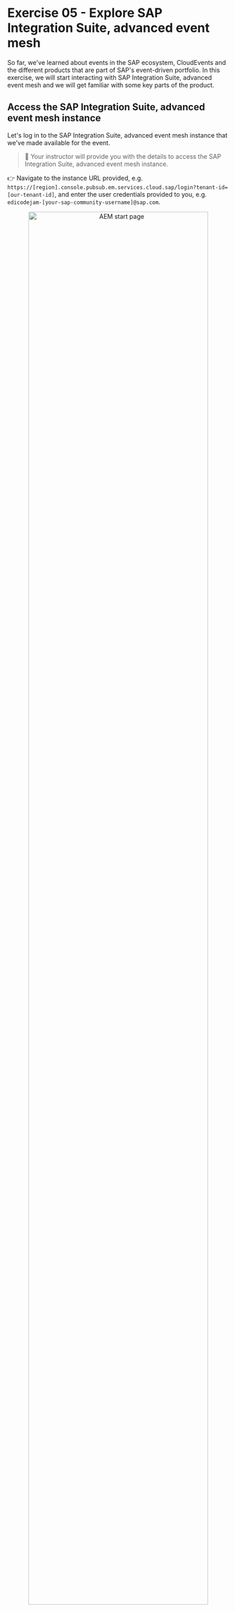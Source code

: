 # Exercise 05 - Explore SAP Integration Suite, advanced event mesh

So far, we've learned about events in the SAP ecosystem, CloudEvents and the different products that are part of SAP's event-driven portfolio. In this exercise, we will start interacting with SAP Integration Suite, advanced event mesh and we will get familiar with some key parts of the product.

## Access the SAP Integration Suite, advanced event mesh instance

Let's log in to the SAP Integration Suite, advanced event mesh instance that we've made available for the event.
> 🔐 Your instructor will provide you with the details to access the SAP Integration Suite, advanced event mesh instance.

👉 Navigate to the instance URL provided, e.g. `https://[region].console.pubsub.em.services.cloud.sap/login?tenant-id=[our-tenant-id]`, and enter the user credentials provided to you, e.g. `edicodejam-[your-sap-community-username]@sap.com`.

<p align = "center">
    <img alt="AEM start page" src="assets/aem-start-page.png" width="90%"/><br/>
    <i>AEM start page</i>
</p>

The start page is divided into three sections:

- Event Streaming: Here we can access the cluster and mesh managers, through which we can manage the event brokers and event meshes in our instance.
- Event Management: The different event management services are available here. For example, the Event Portal, through which we can create, design, share, and manage various aspects of your EDA based on event brokers or other streaming technologies.
- Event Insights: SAP Integration Suite, advanced event mesh has dashboards and visualizations available out of the out-of-the-box. Through here we are able to monitor the event brokers deployed.

## Mission Control

Mission Control, is where we manage the event brokers, event meshes and monitor the health of our SAP Integration Suite, advanced event mesh instance.

Mission control is divided into two sections:

- Cluster Manager: Here we can find the event broker services available in our instance. Through here we can also create, configure and delete event brokers.

    👉 Navigate to Mission Control > Cluster Manager and view the event broker services available

    <p align = "center">
        <img alt="Cluster Manager - Show all services" src="assets/cluster-manager-all-services.gif" width="90%"/><br/>
        <i>Cluster Manager - Show all services</i>
    </p>

- Mesh Manager: In Mesh Manager, we can create and manage our event meshes. An event mesh is composed of multiple event brokers that can span different data centers. Note: An event broker can only belong to a single mesh.

    👉 Navigate to Mission Control > Mesh Manager and view the event mesh available

    <p align = "center">
        <img alt="Mesh Manager" src="assets/mesh-manager.png" width="90%"/><br/>
        <i>Mesh Manager</i>
    </p>

### Event Broker services

The event broker service is the main object that we interact with in AEM. It is the service that provides the messaging capabilities to our client applications. An event broker service can be created in different cloud providers, be deployed to different regions, be part of a cluster and also be part of a mesh.

In our case, we have four event brokers:

- AMER-USEast-Broker
- APJ-IN-Broker
- EU-North-Broker
- EU-FR-DevBroker

We will not be creating an event broker service in this exercise, but we will be interacting with the existing ones. Creating an event broker service is quite simple, you just need to provide a name, a region and the service type (service class). To select the right service class, you need to know and understand the requirements of your client applications, e.g. number of client applications connecting simultaneously, maximum throughput, number of queues required, and type of traffic exchanged between client applications.

> To learn more about how to choose the right service class, visit the [documentation](https://help.pubsub.em.services.cloud.sap/Cloud/ght_pick_service_type.htm).

The animation below shows how to create an event broker service.

<p align = "center">
    <img alt="Create Event Broker service" src="assets/create-event-broker-service.gif" width="90%"/><br/>
    <i>Create Event Broker service</i>
</p>

Now, let's explore an event broker service available in our instance.

👉 Navigate to Mission Control > Cluster Manager, and go to the `EU-North-Broker` event broker service. You will land in the Status tab of the service. Get familiar with the information available.

<p align = "center">
    <img alt="Event broker information" src="assets/event-broker-information.png" width="90%"/><br/>
    <i>Event broker information</i>
</p>

In the ***Status*** tab, we will be able to get an overall status of the event broker service, know the number of active connections, the number of queues used, the state of the service, its version, when was it created, who created it, if it is part of a high availability group. Also, if this event broker service is part of a mesh. See screenshot above

👉 In the `EU-North-Broker` event broker service, go to the ***Connect*** tab of the event broker service.

In the ***Connect*** tab, we can see the connection details available for the event broker service depending on the protocol we want to use, e.g. the host, the port, the username and the password to connect to the event broker service. Depending on the protocol we use to connect, sometimes we might also need to provide Message VPN details, this is also included here.

<p align = "center">
    <img alt="Event Broker - Connect" src="assets/event-broker-connect.png" width="90%"/><br/>
    <i>Event Broker - Connect</i>
</p>

> 🚨 The connection details (username and password) available in the ***Connect*** tab are the ones set by default when creating an event broker service. That doesn't mean that they will actually work, e.g. you can update the password for the `solace-cloud-client` created with the event broker service. This is the case of the `solace-cloud-client` user in the `APJ-IN-Broker`.

👉 In the `EU-North-Broker` event broker service, go to the ***Manage*** tab of the event broker service.

In the ***Manage*** tab, we can access the event broker service manager. From here we can quickly access the clients, queues, access control and bridge of our event broker and also see the different management tools available.

<p align = "center">
    <img alt="Event Broker - Manage" src="assets/event-broker-manage.png" width="90%"/><br/>
    <i>Event Broker - Manage</i>
</p>

> 💡 An idea.... once we start connecting to an event broker, remember to visit the Clients section of an event broker to see the clients connected and its details, e.g. the username and protocol they are using to connect. 

👉 In the `EU-North-Broker` event broker service, go to the ***Monitoring*** tab of the event broker service.

In the ***Monitoring*** tab, we will be able to get a summary of the messages exchanged via our event broker. 

<p align = "center">
    <img alt="Event Broker - Monitoring" src="assets/event-broker-monitoring.png" width="90%"/><br/>
    <i>Event Broker - Monitoring</i>
</p>

👉 In the `EU-North-Broker` event broker service, go to the ***Configuration*** tab of the event broker service.

In the ***Configuration*** tab, we can see the service type (service class), the cloud provider and region where it is deployed, the upper limits of the event broker service, e.g. the maximum number of client connections, the maximum number of queues possible, the messaging storage and the maximum number of queue messages.

<p align = "center">
    <img alt="Event Broker - Configuration" src="assets/event-broker-configuration.png" width="90%"/><br/>
    <i>Event Broker - Configuration</i>
</p>

👉 In the `EU-North-Broker` event broker service, go to the ***Try Me!*** tab of the event broker service.

And last but certainly not least.... the ***Try Me*** tab. From here, you can see some event broker service metrics, e.g. the number of active connections, Guaranteed Messaging endpoints, and network usage. Most importantly, we will be able to easily interact with the event broker service via the CodePen projects embedded in the web page. Through them, we can connect to the event broker, publish messages to it and also consume messages sent to topics. This is a great way to quickly test the event broker service and exchange simple messages.

<p align = "center">
    <img alt="Event Broker - Try Me!" src="assets/event-broker-try-me.png" width="90%"/><br/>
    <i>Event Broker - Try Me!</i>
</p>

Just as a quick test, let's use the CodePen projects section to quickly establish a connection and exchange a message. We will achieve the communication scenario below.

<p align = "center">
    <img alt="Exchange a simple message by publishing and subscribing to the try-me topic" src="assets/codejam-exercises-Exercise5 - CodePen TryMe.png" width="70%"/><br/>
    <i>Publish/subscribe to the try-me topic</i>
</p>

👉 In the ***Try Me!*** tab, follow the instructions below:

- On the `Publisher` side, connect to the event broker service by clicking the `Connect` button.
- On the `Subscriber` side, connect to the event broker service by clicking the `Connect` button.
  - After establishing the connection, subscribe to the topic `try-me` by clicking the `Subscribe` button.
- Back on the `Publisher` side, publish a message to the topic `try-me` by clicking the `Publish` button.
  - By default, the message is in binary mode, you can change it to text mode by selecting the `text` radio button. Publish the message again.
- Check the message being consumed on the `Subscriber` side.

<p align = "center">
    <img alt="Try Me! - Message exchange" src="assets/try-me-exchange-messages.gif" width="90%"/><br/>
    <i>Try Me! - Message exchange</i>
</p>

> [!NOTE]
> We will dive deeper into the message exchange in the next exercise.

#### Event broker service as part of Cluster

When creating an event broker service we can specify a Dynamic Messaging Routing (DMR) cluster name (this is an advanced option). If we don't set it it will create a new DMR cluster name for us. By setting a DMR cluster name we tell our new event broker to be aware of other event brokers part of the same cluster and set up DMR internal links between them. DMR is the technology that allows seamless exchange of messages between connected event brokers. We will dive deeper into what DMR is in a later exercise.

In essence, every event broker service is part of a cluster, even if the cluster only has one event broker service. Communication between event broker services in the same cluster is done through DMR and if we need to exchange messages between event broker services in different clusters, we need to set up an event mesh or we can set up a Message VPN bridge. We will explore this further in the next exercises.

### Event Meshes

As we learned in the previous section, an event mesh is composed of multiple event brokers that can span different regions and data centers. An event broker can only belong to a single mesh and the communication between event broker services in a mesh is powered by DMR.

In our case, we have one mesh (`EDI CodeJam`) composed of three event broker services. Note that not all event broker services need to be part of a mesh, e.g. EU-FR-DevBroker doesn't belong to a mesh, it is a "standalone" broker.

We will not be creating an event mesh in this exercise, but we will be interacting with the existing `EDI CodeJam` mesh. Creating an event mesh is quite simple, you just need to provide a name, select the event broker services that will be part of the mesh and specify the links between the event broker services.

The animation below shows how to create an event mesh.

<p align = "center">
    <img alt="Create event mesh" src="assets/create-event-mesh.gif" width="90%"/><br/>
    <i>Create event mesh</i>
</p>

👉 Navigate to the Mesh Manager, go to the EDI CodeJam event mesh and **VIEW** the information available.

You will see the event broker services that are part of the mesh, the last time that there was a sync and the status of all the links. From here you will also be able to run a mesh health check.

## Insights

Insights provide us with a centralised place where we can monitor various aspects of the AEM instance:

- Resource usage
- Event mesh health
- Message flow
- High-Availability (HA) status
- Queue, topic endpoint, RDP, and bridge health
- Message spool utilization
- Capacity utilization

👉 Navigate to `Event Insights` > `Insights` and view the insights of our AEM instance.

<p align = "center">
    <img alt="Event Insights screen" src="assets/event-insights.png" width="90%"/><br/>
    <i>Event Insights screen</i>
</p>

From here, you will also be able to access dashboards available in Datadog if [Insights advanced monitoring has been enabled](https://help.pubsub.em.services.cloud.sap/Cloud/Insights/Advanced-Monitoring/access-datadog.htm). We will not cover it in this CodeJam but you can learn more about it in the [documentation](https://help.pubsub.em.services.cloud.sap/Cloud/Insights/Advanced-Monitoring/using-dashboards.htm). One thing to highlight here is that if you already use Datadog, it will be possible to [forward the Insights data](https://help.pubsub.em.services.cloud.sap/Cloud/Insights/insights_data_forwarding.htm) to your own Datadog account.

> [!TIP]
> 💡 An idea.... once we start exchanging messages in SAP Integration Suite, advanced event mesh, remember to visit the Insights section so that you can see how the number of messages

## Summary

In this exercise, we explored the SAP Integration Suite, advanced event mesh instance that we have available for the event. We navigated through the different sections of the start page, the Cluster Manager, the Event Broker services, the Mesh Manager and the Insights section. We also exchanged our first messages through the `Try Me!` functionality available in our event broker service.

## Further Study

- Create Event Broker services - [link](https://help.pubsub.em.services.cloud.sap/Cloud/create-service.htm)
- Choosing the Right Service Class for Your Event Broker Service - [link](https://help.pubsub.em.services.cloud.sap/Cloud/ght_pick_service_type.htm)
- Creating an Event Mesh - [link](https://help.pubsub.em.services.cloud.sap/Cloud/Event-Mesh/ght_event_mesh.htm)
- DMR or a Message VPN Bridge? - [link](https://help.pubsub.em.services.cloud.sap/Features/DMR/DMR-Overview.htm#dmr-or-vpn-bridge) 
- Insights Advanced Monitoring - [link](https://help.pubsub.em.services.cloud.sap/Cloud/Insights/Advanced-Monitoring/using-dashboards.htm)

---

If you finish earlier than your fellow participants, you might like to ponder these questions. There isn't always a single correct answer and there are no prizes - they're just to give you something else to think about.

1. Which protocols can we use to connect to an event broker service in SAP Integration Suite, advanced event mesh?
2. Can you list some of the programming languages that there are SDKs available for, which can be used for Solace Messaging?
3. There are two `Try Me!` pages in an event broker service, there's one on the main services page (*CodePen Try Me!*) and another one within the broker manager of the service. Can you spot any differences between them?

## Next

Continue to 👉 [Exercise 06 - Publish and subscribe to events](../06-publish-and-subscribe-events/README.md)
